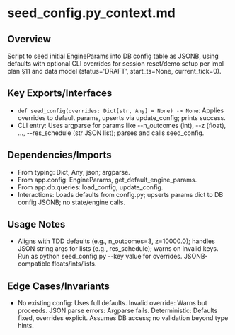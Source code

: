 # seed_config.py_context.md

## Overview
Script to seed initial EngineParams into DB config table as JSONB, using defaults with optional CLI overrides for session reset/demo setup per impl plan §11 and data model (status='DRAFT', start_ts=None, current_tick=0).

## Key Exports/Interfaces
- `def seed_config(overrides: Dict[str, Any] = None) -> None`: Applies overrides to default params, upserts via update_config; prints success.
- CLI entry: Uses argparse for params like --n_outcomes (int), --z (float), ..., --res_schedule (str JSON list); parses and calls seed_config.

## Dependencies/Imports
- From typing: Dict, Any; json; argparse.
- From app.config: EngineParams, get_default_engine_params.
- From app.db.queries: load_config, update_config.
- Interactions: Loads defaults from config.py; upserts params dict to DB config JSONB; no state/engine calls.

## Usage Notes
- Aligns with TDD defaults (e.g., n_outcomes=3, z=10000.0); handles JSON string args for lists (e.g., res_schedule); warns on invalid keys. Run as python seed_config.py --key value for overrides. JSONB-compatible floats/ints/lists.

## Edge Cases/Invariants
- No existing config: Uses full defaults. Invalid override: Warns but proceeds. JSON parse errors: Argparse fails. Deterministic: Defaults fixed, overrides explicit. Assumes DB access; no validation beyond type hints.